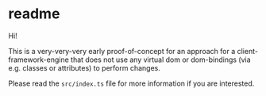 # readme

Hi!

This is a very-very-very early proof-of-concept for an approach for a client-framework-engine that
does not use any virtual dom or dom-bindings (via e.g. classes or attributes) to perform changes.

Please read the `src/index.ts` file for more information if you are interested.